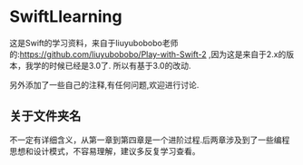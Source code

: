 # SwiftLlearning

这是Swift的学习资料，来自于liuyubobobo老师的:https://github.com/liuyubobobo/Play-with-Swift-2 ,因为这是来自于2.x的版本，我学的时候已经是3.0了.
所以有基于3.0的改动.

另外添加了一些自己的注释,有任何问题,欢迎进行讨论.

## 关于文件夹名 

不一定有详细含义，从第一章到第四章是一个进阶过程.后两章涉及到了一些编程思想和设计模式，不容易理解，建议多反复学习查看。

